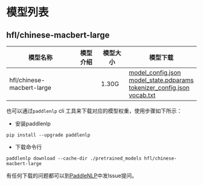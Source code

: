 #  模型列表

## hfl/chinese-macbert-large

| 模型名称 | 模型介绍 | 模型大小  | 模型下载 |
| --- | --- | --- | --- |
|hfl/chinese-macbert-large|  | 1.30G | [model_config.json](https://bj.bcebos.com/paddlenlp/models/community/hfl/chinese-macbert-large/model_config.json)<br>[model_state.pdparams](https://bj.bcebos.com/paddlenlp/models/community/hfl/chinese-macbert-large/model_state.pdparams)<br>[tokenizer_config.json](https://bj.bcebos.com/paddlenlp/models/community/hfl/chinese-macbert-large/tokenizer_config.json)<br>[vocab.txt](https://bj.bcebos.com/paddlenlp/models/community/hfl/chinese-macbert-large/vocab.txt) |

也可以通过`paddlenlp` cli 工具来下载对应的模型权重，使用步骤如下所示：

* 安装paddlenlp

```shell
pip install --upgrade paddlenlp
```

* 下载命令行

```shell
paddlenlp download --cache-dir ./pretrained_models hfl/chinese-macbert-large
```

有任何下载的问题都可以到[PaddleNLP](https://github.com/PaddlePaddle/PaddleNLP)中发Issue提问。